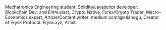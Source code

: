Mechatronics Engineering student,
Solidity/Javascript developer,
Blockchain Dev. and Enthusiast,
Crypto Native,
Forex/Crypto Trader,
Macro-Economics expert,
Article/Content writer: medium.com/@xtianogu,
Creator of Frysk Protocol: Frysk.xyz,
Artist.
